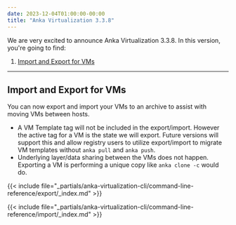 ```yaml
---
date: 2023-12-04T01:00:00-00:00
title: "Anka Virtualization 3.3.8"
---
```


We are very excited to announce Anka Virtualization 3.3.8. In this version, you're going to find:

1. [Import and Export for VMs](#import-and-export-for-vms)

---

## Import and Export for VMs

You can now export and import your VMs to an archive to assist with moving VMs between hosts.

- A VM Template tag will not be included in the export/import. However the active tag for a VM is the state we will export. Future versions will support this and allow registry users to utilize export/import to migrate VM templates without `anka pull` and `anka push`.
- Underlying layer/data sharing between the VMs does not happen. Exporting a VM is performing a unique copy like `anka clone -c` would do.

{{< include file="_partials/anka-virtualization-cli/command-line-reference/export/_index.md" >}}

{{< include file="_partials/anka-virtualization-cli/command-line-reference/import/_index.md" >}}

